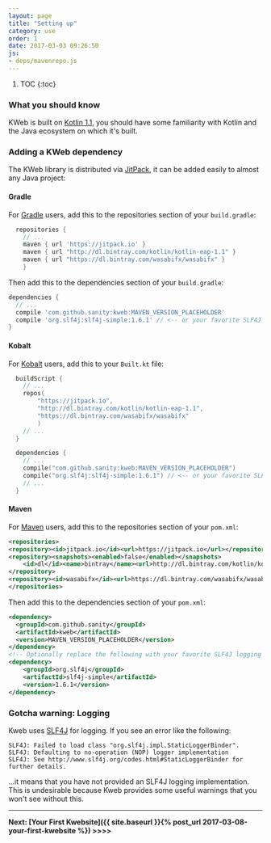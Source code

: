 ```yaml
---
layout: page
title: "Setting up"
category: use
order: 1
date: 2017-03-03 09:26:50
js:
- deps/mavenrepo.js
---
```


1. TOC
{:toc}

### What you should know

KWeb is built on [Kotlin 1.1](http://kotlinlang.org/), you should have some familiarity with Kotlin
and the Java ecosystem on which it's built.

### Adding a KWeb dependency

The KWeb library is distributed via [JitPack](https://jitpack.io/#sanity/kweb), it can be added
easily to almost any Java project:

#### Gradle 
For [Gradle](http://www.gradle.org/) users, add this to the repositories section of your `build.gradle`:
```groovy
  repositories {
    // ...
    maven { url 'https://jitpack.io' }
    maven { url "http://dl.bintray.com/kotlin/kotlin-eap-1.1" }
    maven { url "https://dl.bintray.com/wasabifx/wasabifx" }
    }
```

Then add this to the dependencies section of your `build.gradle`:
```groovy
dependencies {
  // ...
  compile 'com.github.sanity:kweb:MAVEN_VERSION_PLACEHOLDER'
  compile 'org.slf4j:slf4j-simple:1.6.1' // <-- or your favorite SLF4J logger binding 
}
```

#### Kobalt

For [Kobalt](http://beust.com/kobalt/) users, add this to your `Built.kt` file:

```kotlin
  buildScript {
    // ...
    repos(
        "https://jitpack.io", 
        "http://dl.bintray.com/kotlin/kotlin-eap-1.1", 
        "https://dl.bintray.com/wasabifx/wasabifx"
        )
    // ...
  }
```

```kotlin
  dependencies {
    // ...
    compile("com.github.sanity:kweb:MAVEN_VERSION_PLACEHOLDER")
    compile("org.slf4j:slf4j-simple:1.6.1") // <-- or your favorite SLF4J logger binding 
    // ...
  }
```

#### Maven
For [Maven](https://maven.apache.org/) users, add this to the repositories section of your `pom.xml`:
```xml
<repositories>
<repository><id>jitpack.io</id><url>https://jitpack.io</url></repository>
<repository><snapshots><enabled>false</enabled></snapshots>
    <id>dl</id><name>bintray</name><url>http://dl.bintray.com/kotlin/kotlin-eap-1.1</url>
</repository>
<repository><id>wasabifx</id><url>https://dl.bintray.com/wasabifx/wasabifx/</url></repository>
</repositories>
```

Then add this to the dependencies section of your `pom.xml`:
```xml
<dependency>
  <groupId>com.github.sanity</groupId>
  <artifactId>kweb</artifactId>
  <version>MAVEN_VERSION_PLACEHOLDER</version>
</dependency>  
<!-- Optionally replace the following with your favorite SLF4J logging implementation -->
<dependency>
    <groupId>org.slf4j</groupId>
    <artifactId>slf4j-simple</artifactId>
    <version>1.6.1</version>
</dependency>
```

### Gotcha warning: Logging
Kweb uses [SLF4J](https://www.slf4j.org/) for logging.  If you see an error like the following:
```
SLF4J: Failed to load class "org.slf4j.impl.StaticLoggerBinder".
SLF4J: Defaulting to no-operation (NOP) logger implementation
SLF4J: See http://www.slf4j.org/codes.html#StaticLoggerBinder for further details.
```

...it means that you have not provided an SLF4J logging implementation.  This is undesirable because
Kweb provides some useful warnings that you won't see without this.

-----------

**Next: [Your First Kwebsite]({{ site.baseurl }}{% post_url 2017-03-08-your-first-kwebsite %}) >>>>**

